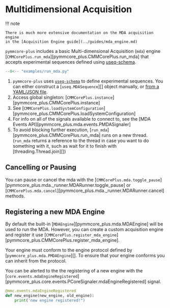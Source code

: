 # Multidimensional Acquisition

!!! note

    There is much more extensive documentation on the MDA acquisition engine
    in the [Acquisition Engine guide](../guides/mda_engine.md)

`pymmcore-plus` includes a basic Multi-dimensional Acquisition (`mda`) engine
[`CMMCorePlus.run_mda`][pymmcore_plus.CMMCorePlus.run_mda] that accepts
experimental sequences defined using
[useq-schema](https://github.com/pymmcore-plus/useq-schema).

```python linenums="1" title="run_mda.py"
--8<-- "examples/run_mda.py"
```

<!-- These comments correspond to the (1), (2) annotations in run_mda.py. -->

1. `pymmcore-plus` uses
   [`useq-schema`](https://pymmcore-plus.github.io/useq-schema/) to define
   experimental sequences. You can either construct a [`useq.MDASequence`][]
   object manually, or
   [from a YAML/JSON file](https://pymmcore-plus.github.io/useq-schema/#serialization-and-deserialization).
2. Access global singleton:
   [`CMMCorePlus.instance`][pymmcore_plus.CMMCorePlus.instance]
3. See
   [`CMMCorePlus.loadSystemConfiguration`][pymmcore_plus.CMMCorePlus.loadSystemConfiguration]
4. For info on all of the signals available to connect to, see the
   [MDA Events API][pymmcore_plus.mda.events.PMDASignaler]
5. To avoid blocking further execution,
   [`run_mda`][pymmcore_plus.CMMCorePlus.run_mda] runs on a new thread.
   (`run_mda` returns a reference to the thread in case you want to do
   something with it, such as wait for it to finish with
   [threading.Thread.join][])

## Cancelling or Pausing

You can pause or cancel the mda with the
[`CMMCorePlus.mda.toggle_pause`][pymmcore_plus.mda._runner.MDARunner.toggle_pause]
or [`CMMCorePlus.mda.cancel`][pymmcore_plus.mda._runner.MDARunner.cancel]
methods.

## Registering a new MDA Engine

By default the built-in [`MDAEngine`][pymmcore_plus.mda.MDAEngine] will be used
to run the MDA. However, you can create a custom acquisition engine and register
it use
[`CMMCorePlus.register_mda_engine`][pymmcore_plus.CMMCorePlus.register_mda_engine].

Your engine must conform to the engine protocol defined by
[`pymmcore_plus.mda.PMDAEngine`][]. To ensure that your engine conforms you can
inherit from the protocol.

You can be alerted to the the registering of a new engine with the
[`core.events.mdaEngineRegistered`][pymmcore_plus.core.events.PCoreSignaler.mdaEngineRegistered]
signal.

```python
@mmc.events.mdaEngineRegistered
def new_engine(new_engine, old_engine):
    print('new engine registered!")
```
